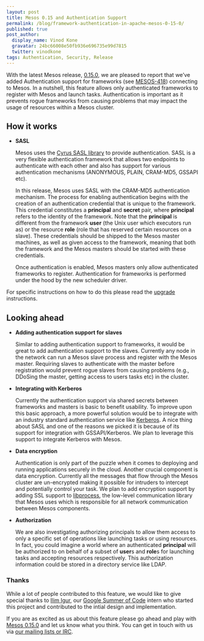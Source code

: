 ```yaml
---
layout: post
title: Mesos 0.15 and Authentication Support
permalink: /blog/framework-authentication-in-apache-mesos-0-15-0/
published: true
post_author:
  display_name: Vinod Kone
  gravatar: 24bc66008e50fb936e696735e99d7815
  twitter: vinodkone
tags: Authentication, Security, Release
---
```


With the latest Mesos release, [0.15.0](http://mesos.apache.org/downloads/), we are pleased to report that we’ve added Authentication support for frameworks (see [MESOS-418](https://issues.apache.org/jira/browse/MESOS-418)) connecting to Mesos. In a nutshell, this feature allows only authenticated frameworks to register with Mesos and launch tasks. Authentication is important as it prevents rogue frameworks from causing problems that may impact the usage of resources within a Mesos cluster.

## How it works

- **SASL**

    Mesos uses the [Cyrus SASL library](http://asg.web.cmu.edu/sasl/) to provide authentication. SASL is a very flexible authentication framework that allows two endpoints to authenticate with each other and also has support for various authentication mechanisms (ANONYMOUS, PLAIN, CRAM-MD5, GSSAPI etc).

    In this release, Mesos uses SASL with the CRAM-MD5 authentication mechanism. The process for enabling authentication begins with the creation of an authentication credential that is unique to the framework. This credential constitutes a **principal** and **secret** pair, where **principal** refers to the identity of the framework. Note that the **principal** is different from the framework **user** (the Unix user which executors run as) or the resource **role** (role that has reserved certain resources on a slave). These credentials should be shipped to the Mesos master machines, as well as given access to the framework, meaning that both the framework and the Mesos masters should be started with these credentials.

    Once authentication is enabled, Mesos masters only allow authenticated frameworks to register. Authentication for frameworks is performed under the hood by the new scheduler driver.

For specific instructions on how to do this please read the [upgrade](http://mesos.apache.org/documentation/latest/upgrades/) instructions.

## Looking ahead

- **Adding authentication support for slaves**

    Similar to adding authentication support to frameworks, it would be great to add authentication support to the slaves. Currently any node in the network can run a Mesos slave process and register with the Mesos master. Requiring slaves to authenticate with the master before registration would prevent rogue slaves from causing problems (e.g., DDoSing the master, getting access to users tasks etc) in the cluster.

- **Integrating with Kerberos**

   Currently the authentication support via shared secrets between frameworks and masters is basic to benefit usability. To improve upon this basic approach, a more powerful solution would be to integrate with an industry standard authentication service like [Kerberos](http://en.wikipedia.org/wiki/Kerberos_(protocol)). A nice thing about SASL and one of the reasons we picked it is because of its support for integration with GSSAPI/Kerberos. We plan to leverage this support to integrate Kerberos with Mesos.

- **Data encryption**

    Authentication is only part of the puzzle when it comes to deploying and running applications securely in the cloud. Another crucial component is data encryption. Currently all the messages that flow through the Mesos cluster are un-encrypted making it possible for intruders to intercept and potentially control your task. We plan to add encryption support by adding SSL support to [libprocess](https://github.com/3rdparty/libprocess), the low-level communication library that Mesos uses which is responsible for all network communication between Mesos components.

- **Authorization**

    We are also investigating authorizing principals to allow them access to only a specific set of operations like launching tasks or using resources. In fact, you could imagine a world where an authenticated **principal** will be authorized to on behalf of a subset of **user**s and **role**s for launching tasks and accepting resources respectively. This authorization information could be stored in a directory service like LDAP.

### Thanks

While a lot of people contributed to this feature, we would like to give special thanks to [Ilim Igur](https://twitter.com/ilimugur), our [Google Summer of Code](http://www.google-melange.com/gsoc/homepage/google/gsoc2013)  intern who started this project and contributed to the intial design and implementation.

If you are as excited as us about this feature please go ahead and play with [Mesos 0.15.0](http://mesos.apache.org) and let us know what you think. You can get in touch with us via [our mailing lists or IRC](http://mesos.apache.org/community/).